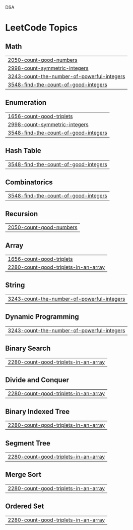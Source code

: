 

DSA


<!---LeetCode Topics Start-->
# LeetCode Topics
## Math
|  |
| ------- |
| [2050-count-good-numbers](https://github.com/Shashank164/DSA/tree/master/2050-count-good-numbers) |
| [2998-count-symmetric-integers](https://github.com/Shashank164/DSA/tree/master/2998-count-symmetric-integers) |
| [3243-count-the-number-of-powerful-integers](https://github.com/Shashank164/DSA/tree/master/3243-count-the-number-of-powerful-integers) |
| [3548-find-the-count-of-good-integers](https://github.com/Shashank164/DSA/tree/master/3548-find-the-count-of-good-integers) |
## Enumeration
|  |
| ------- |
| [1656-count-good-triplets](https://github.com/Shashank164/DSA/tree/master/1656-count-good-triplets) |
| [2998-count-symmetric-integers](https://github.com/Shashank164/DSA/tree/master/2998-count-symmetric-integers) |
| [3548-find-the-count-of-good-integers](https://github.com/Shashank164/DSA/tree/master/3548-find-the-count-of-good-integers) |
## Hash Table
|  |
| ------- |
| [3548-find-the-count-of-good-integers](https://github.com/Shashank164/DSA/tree/master/3548-find-the-count-of-good-integers) |
## Combinatorics
|  |
| ------- |
| [3548-find-the-count-of-good-integers](https://github.com/Shashank164/DSA/tree/master/3548-find-the-count-of-good-integers) |
## Recursion
|  |
| ------- |
| [2050-count-good-numbers](https://github.com/Shashank164/DSA/tree/master/2050-count-good-numbers) |
## Array
|  |
| ------- |
| [1656-count-good-triplets](https://github.com/Shashank164/DSA/tree/master/1656-count-good-triplets) |
| [2280-count-good-triplets-in-an-array](https://github.com/Shashank164/DSA/tree/master/2280-count-good-triplets-in-an-array) |
## String
|  |
| ------- |
| [3243-count-the-number-of-powerful-integers](https://github.com/Shashank164/DSA/tree/master/3243-count-the-number-of-powerful-integers) |
## Dynamic Programming
|  |
| ------- |
| [3243-count-the-number-of-powerful-integers](https://github.com/Shashank164/DSA/tree/master/3243-count-the-number-of-powerful-integers) |
## Binary Search
|  |
| ------- |
| [2280-count-good-triplets-in-an-array](https://github.com/Shashank164/DSA/tree/master/2280-count-good-triplets-in-an-array) |
## Divide and Conquer
|  |
| ------- |
| [2280-count-good-triplets-in-an-array](https://github.com/Shashank164/DSA/tree/master/2280-count-good-triplets-in-an-array) |
## Binary Indexed Tree
|  |
| ------- |
| [2280-count-good-triplets-in-an-array](https://github.com/Shashank164/DSA/tree/master/2280-count-good-triplets-in-an-array) |
## Segment Tree
|  |
| ------- |
| [2280-count-good-triplets-in-an-array](https://github.com/Shashank164/DSA/tree/master/2280-count-good-triplets-in-an-array) |
## Merge Sort
|  |
| ------- |
| [2280-count-good-triplets-in-an-array](https://github.com/Shashank164/DSA/tree/master/2280-count-good-triplets-in-an-array) |
## Ordered Set
|  |
| ------- |
| [2280-count-good-triplets-in-an-array](https://github.com/Shashank164/DSA/tree/master/2280-count-good-triplets-in-an-array) |
<!---LeetCode Topics End-->